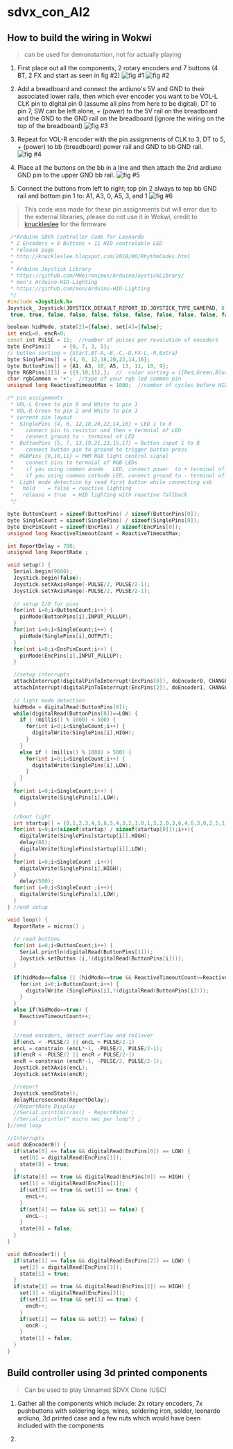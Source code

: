 # sdvx_con_AI2

## How to build the wiring in Wokwi
> can be used for demonstartion, not for actually playing
1. First place out all the components, 2 rotary encoders and 7 buttons (4 BT, 2 FX and start as seen in fig #2)
![fig #1](https://github.com/Pugking4/sdvx_con_AI2/blob/main/wokwi_1.png)
![fig #2](https://github.com/Pugking4/sdvx_con_AI2/blob/main/sdvx_button_example.jpg)

2. Add a breadboard and connect the ardiuno's 5V and GND to their associated lower rails, then which ever encoder you want to be VOL-L CLK pin to digital pin 0 (assume all pins from here to be digital), DT to pin 7, SW can be left alone, + (power) to the 5V rail on the breadboard and the GND to the GND rail on the breadboard (ignore the wiring on the top of the breadboard)
![fig #3](https://github.com/Pugking4/sdvx_con_AI2/blob/main/wokwi_2.png)

3. Repeat for VOL-R encoder with the pin assignments of CLK to 3, DT to 5, + (power) to bb (breadboard) power rail and GND to bb GND rail.
![fig #4](https://github.com/Pugking4/sdvx_con_AI2/blob/main/wokwi_3.png)

4. Place all the buttons on the bb in a line and then attach the 2nd ardiuno GND pin to the upper GND bb rail.
![fig #5](https://github.com/Pugking4/sdvx_con_AI2/blob/main/wokwi_4.png)

5. Connect the buttons from left to right; top pin 2 always to top bb GND rail and bottom pin 1 to: A1, A3, 0, A5, 3, and 1
![fig #6](https://github.com/Pugking4/sdvx_con_AI2/blob/main/wokwi_5.png)

> This code was made for these pin assignments but will error due to the external libraries, please do not use it in Wokwi,
>  credit to [knuckleslee](https://github.com/knuckleslee/RhythmCodes) for the firmware 
```C++
 /*Arduino SDVX Controller Code for Leonardo
 * 2 Encoders + 8 Buttons + 11 HID controlable LED
 * release page
 * http://knuckleslee.blogspot.com/2018/06/RhythmCodes.html
 * 
 * Arduino Joystick Library
 * https://github.com/MHeironimus/ArduinoJoystickLibrary/
 * mon's Arduino-HID-Lighting
 * https://github.com/mon/Arduino-HID-Lighting
 */
#include <Joystick.h>
Joystick_ Joystick(JOYSTICK_DEFAULT_REPORT_ID,JOYSTICK_TYPE_GAMEPAD, 8, 0,
 true, true, false, false, false, false, false, false, false, false, false);

boolean hidMode, state[2]={false}, set[4]={false};
int encL=0, encR=0;
const int PULSE = 15;  //number of pulses per revolution of encoders 
byte EncPins[]    = {0, 7, 3, 5};
// button sorting = {Start,BT-A,-B,-C,-D,FX-L,-R,Extra}
byte SinglePins[] = {4, 6, 12,18,20,22,14,16};
byte ButtonPins[] = {A1, A3, 10, A5, 13, 11, 10, 9};
byte RGBPins[][3] = {{9,10,11},};  //  color sorting = {{Red,Green,Blue},}
char rgbCommon = '+';  //type of your rgb led common pin
unsigned long ReactiveTimeoutMax = 1000;  //number of cycles before HID falls back to reactive

/* pin assignments
 * VOL-L Green to pin 0 and White to pin 1
 * VOL-R Green to pin 2 and White to pin 3
 * current pin layout
 *  SinglePins {4, 6, 12,18,20,22,14,16} = LED 1 to 8
 *    connect pin to resistor and then + termnial of LED
 *    connect ground to - terminal of LED
 *  ButtonPins {5, 7, 13,19,21,23,15,17} = Button input 1 to 8
 *    connect button pin to ground to trigger button press
 *  RGBPins {9,10,11} = PWM RGB light control signal
 *    connect pins to termnial of RGB LEDs
 *    if you using common anode   LED, connect power  to + terminal of LED and set rgbCommon to '+'
 *    if you using common cathode LED, connect ground to - terminal of LED and set rgbCommon to '-'
 *  Light mode detection by read first button while connecting usb 
 *   hold    = false = reactive lighting 
 *   release = true  = HID lighting with reactive fallback
 */

byte ButtonCount = sizeof(ButtonPins) / sizeof(ButtonPins[0]);
byte SingleCount = sizeof(SinglePins) / sizeof(SinglePins[0]);
byte EncPinCount = sizeof(EncPins) / sizeof(EncPins[0]);
unsigned long ReactiveTimeoutCount = ReactiveTimeoutMax;

int ReportDelay = 700;
unsigned long ReportRate ;

void setup() {
  Serial.begin(9600);
  Joystick.begin(false);
  Joystick.setXAxisRange(-PULSE/2, PULSE/2-1);
  Joystick.setYAxisRange(-PULSE/2, PULSE/2-1);
  
  // setup I/O for pins
  for(int i=0;i<ButtonCount;i++) {
    pinMode(ButtonPins[i],INPUT_PULLUP);
  }
  for(int i=0;i<SingleCount;i++) {
    pinMode(SinglePins[i],OUTPUT);
  }
  for(int i=0;i<EncPinCount;i++) {
    pinMode(EncPins[i],INPUT_PULLUP);
  }

  //setup interrupts
  attachInterrupt(digitalPinToInterrupt(EncPins[0]), doEncoder0, CHANGE);
  attachInterrupt(digitalPinToInterrupt(EncPins[2]), doEncoder1, CHANGE);
  
  // light mode detection
  hidMode = digitalRead(ButtonPins[0]);
  while(digitalRead(ButtonPins[0])==LOW) {
    if ( (millis() % 1000) < 500) {
      for(int i=0;i<SingleCount;i++) {
        digitalWrite(SinglePins[i],HIGH);
      }
    }
    else if ( (millis() % 1000) > 500) {
      for(int i=0;i<SingleCount;i++) {
        digitalWrite(SinglePins[i],LOW);
      }
    }
  }
  for(int i=0;i<SingleCount;i++) {
    digitalWrite(SinglePins[i],LOW);
  }

  //boot light
  int startup[] = {0,1,2,3,4,5,6,5,4,3,2,1,0,1,5,2,0,3,6,4,6,3,0,2,5,1};
  for(int i=0;i<(sizeof(startup) / sizeof(startup[0]));i++){
    digitalWrite(SinglePins[startup[i]],HIGH);
    delay(80);
    digitalWrite(SinglePins[startup[i]],LOW);
  }
  for(int i=0;i<SingleCount ;i++){
    digitalWrite(SinglePins[i],HIGH);
  }
    delay(500);
  for(int i=0;i<SingleCount ;i++){
    digitalWrite(SinglePins[i],LOW);
  }
} //end setup

void loop() {
  ReportRate = micros() ;
  
  // read buttons
  for(int i=0;i<ButtonCount;i++) {
    Serial.println(digitalRead(ButtonPins[1]));
    Joystick.setButton (i,!(digitalRead(ButtonPins[i])));
  }

  if(hidMode==false || (hidMode==true && ReactiveTimeoutCount>=ReactiveTimeoutMax)){
    for(int i=0;i<ButtonCount;i++) {
      digitalWrite (SinglePins[i],!(digitalRead(ButtonPins[i])));
    }
  }
  else if(hidMode==true) {
    ReactiveTimeoutCount++;
  }

  //read encoders, detect overflow and rollover
  if(encL < -PULSE/2 || encL > PULSE/2-1)
  encL = constrain (encL*-1, -PULSE/2, PULSE/2-1);
  if(encR < -PULSE/2 || encR > PULSE/2-1)
  encR = constrain (encR*-1, -PULSE/2, PULSE/2-1);
  Joystick.setXAxis(encL);
  Joystick.setYAxis(encR);

  //report
  Joystick.sendState();
  delayMicroseconds(ReportDelay);
  //ReportRate Display
  //Serial.print(micros() - ReportRate) ;
  //Serial.println(" micro sec per loop") ;
}//end loop

//Interrupts
void doEncoder0() {
  if(state[0] == false && digitalRead(EncPins[0]) == LOW) {
    set[0] = digitalRead(EncPins[1]);
    state[0] = true;
  }
  if(state[0] == true && digitalRead(EncPins[0]) == HIGH) {
    set[1] = !digitalRead(EncPins[1]);
    if(set[0] == true && set[1] == true) {
      encL++;
    }
    if(set[0] == false && set[1] == false) {
      encL--;
    }
    state[0] = false;
  }
}

void doEncoder1() {
  if(state[1] == false && digitalRead(EncPins[2]) == LOW) {
    set[2] = digitalRead(EncPins[3]);
    state[1] = true;
  }
  if(state[1] == true && digitalRead(EncPins[2]) == HIGH) {
    set[3] = !digitalRead(EncPins[3]);
    if(set[2] == true && set[3] == true) {
      encR++;
    }
    if(set[2] == false && set[3] == false) {
      encR--;
    }
    state[1] = false;
  }
}
```

## Build controller using 3d printed components
> Can be used to play Unnamed SDVX Clone (USC)
1. Gather all the components which include: 2x rotary encoders, 7x pushbuttons with soldering legs, wires, soldering iron, solder, leonardo ardiuno, 3d printed case and a few nuts which would have been included with the components

2. 
